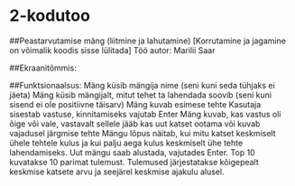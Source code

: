 # 2-kodutoo

##Peastarvutamise mäng (liitmine ja lahutamine) [Korrutamine ja jagamine on võimalik koodis sisse lülitada]
Töö autor: Marilii Saar

##Ekraanitõmmis:

##Funktsionaalsus:
Mäng küsib mängija nime (seni kuni seda tühjaks ei jäeta)
Mäng küsib mängijalt, mitut tehet ta lahendada soovib (seni kuni sisend ei ole positiivne täisarv)
Mäng kuvab esimese tehte
Kasutaja sisestab vastuse, kinnitamiseks vajutab Enter
Mäng kuvab, kas vastus oli õige või vale, vastavalt sellele jääb kas uut katset ootama või kuvab vajadusel järgmise tehte
Mängu lõpus näitab, kui mitu katset keskmiselt ühele tehtele kulus ja kui palju aega kulus keskmiselt ühe tehte lahendamiseks.
Uut mängu saab alustada, vajutades Enter.
Top 10 kuvatakse 10 parimat tulemust. Tulemused järjestatakse kõigepealt keskmise katsete arvu ja seejärel keskmise ajakulu alusel.
